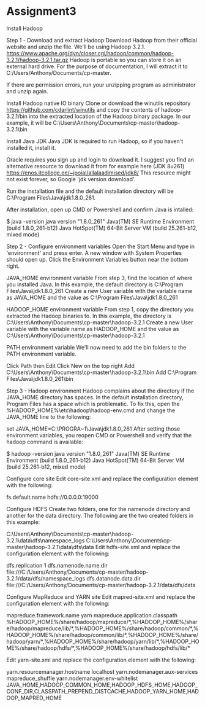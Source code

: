 # Assignment3
Install Hadoop

Step 1 - 
Download and extract Hadoop
Download Hadoop from their official website and unzip the file. We'll be using Hadoop 3.2.1.
https://www.apache.org/dyn/closer.cgi/hadoop/common/hadoop-3.2.1/hadoop-3.2.1.tar.gz
Hadoop is portable so you can store it on an external hard drive. For the purpose of documentation, I will extract it to C:/Users/Anthony/Documents/cp-master.

If there are permission errors, run your unzipping program as administrator and unzip again.

Install Hadoop native IO binary
Clone or download the winutils repository 
https://github.com/cdarlint/winutils
and copy the contents of hadoop-3.2.1/bin into the extracted location of the Hadoop binary package. In our example, it will be C:\Users\Anthony\Documents\cp-master\hadoop-3.2.1\bin

Install Java JDK
Java JDK is required to run Hadoop, so if you haven't installed it, install it.

Oracle requires you sign up and login to download it. I suggest you find an alternative resource to download it from for example here (JDK 8u261)
https://enos.itcollege.ee/~jpoial/allalaadimised/jdk8/
This resource might not exist forever, so Google 'jdk version download'.

Run the installation file and the default installation directory will be C:\Program Files\Java\jdk1.8.0_261.

After installation, open up CMD or Powershell and confirm Java is intalled:

$ java -version
java version "1.8.0_261"
Java(TM) SE Runtime Environment (build 1.8.0_261-b12)
Java HotSpot(TM) 64-Bit Server VM (build 25.261-b12, mixed mode)

Step 2 - 
Configure environment variables
Open the Start Menu and type in 'environment' and press enter. A new window with System Properties should open up. Click the Environment Variables button near the bottom right.

JAVA_HOME environment variable
From step 3, find the location of where you installed Java. In this example, the default directory is C:\Program Files\Java\jdk1.8.0_261
Create a new User variable with the variable name as JAVA_HOME and the value as C:\Program Files\Java\jdk1.8.0_261

HADOOP_HOME environment variable
From step 1, copy the directory you extracted the Hadoop binaries to. In this example, the directory is C:\Users\Anthony\Documents\cp-master\hadoop-3.2.1
Create a new User variable with the variable name as HADOOP_HOME and the value as C:\Users\Anthony\Documents\cp-master\hadoop-3.2.1

PATH environment variable
We'll now need to add the bin folders to the PATH environment variable.

Click Path then Edit
Click New on the top right
Add C:\Users\Anthony\Documents\cp-master\hadoop-3.2.1\bin
Add C:\Program Files\Java\jdk1.8.0_261\bin


Step 3 -
Hadoop environment
Hadoop complains about the directory if the JAVA_HOME directory has spaces. In the default installation directory, Program Files has a space which is problematic. To fix this, open the %HADOOP_HOME%\etc\hadoop\hadoop-env.cmd and change the JAVA_HOME line to the following:

set JAVA_HOME=C:\PROGRA~1\Java\jdk1.8.0_261
After setting those environment variables, you reopen CMD or Powershell and verify that the hadoop command is available:

$ hadoop -version
java version "1.8.0_261"
Java(TM) SE Runtime Environment (build 1.8.0_261-b12)
Java HotSpot(TM) 64-Bit Server VM (build 25.261-b12, mixed mode) 

Configure core site
Edit core-site.xml and replace the configuration element with the following:

<configuration>
  <property>
    <name>fs.default.name</name>
    <value>hdfs://0.0.0.0:19000</value>
  </property>
</configuration>

Configure HDFS
Create two folders, one for the namenode directory and another for the data directory. The following are the two created folders in this example:

C:\Users\Anthony\Documents\cp-master\hadoop-3.2.1\data\dfs\namespace_logs
C:\Users\Anthony\Documents\cp-master\hadoop-3.2.1\data\dfs\data
Edit hdfs-site.xml and replace the configuration element with the following:

<configuration>
  <property>
    <name>dfs.replication</name>
    <value>1</value>
  </property>
  <property>
    <name>dfs.namenode.name.dir</name>
    <!-- <value>file:///DIRECTORY 1 HERE</value> -->
    <value>file:///C:/Users/Anthony/Documents/cp-master/hadoop-3.2.1/data/dfs/namespace_logs</value>
  </property>
  <property>
    <name>dfs.datanode.data.dir</name>
    <!-- <value>file:///DIRECTORY 2 HERE</value> -->
    <value>file:///C:/Users/Anthony/Documents/cp-master/hadoop-3.2.1/data/dfs/data</value>
  </property>
</configuration>

Configure MapReduce and YARN site
Edit mapred-site.xml and replace the configuration element with the following:

<configuration>
  <property>
    <name>mapreduce.framework.name</name>
    <value>yarn</value>
  </property>
  <property> 
    <name>mapreduce.application.classpath</name>
    <value>%HADOOP_HOME%/share/hadoop/mapreduce/*,%HADOOP_HOME%/share/hadoop/mapreduce/lib/*,%HADOOP_HOME%/share/hadoop/common/*,%HADOOP_HOME%/share/hadoop/common/lib/*,%HADOOP_HOME%/share/hadoop/yarn/*,%HADOOP_HOME%/share/hadoop/yarn/lib/*,%HADOOP_HOME%/share/hadoop/hdfs/*,%HADOOP_HOME%/share/hadoop/hdfs/lib/*</value>
  </property>
</configuration>

Edit yarn-site.xml and replace the configuration element with the following:

<configuration>
  <property>
    <name>yarn.resourcemanager.hostname</name>
    <value>localhost</value>
  </property>
  <property>
    <name>yarn.nodemanager.aux-services</name>
    <value>mapreduce_shuffle</value>
  </property>
  <property>
    <name>yarn.nodemanager.env-whitelist</name>
    <value>JAVA_HOME,HADOOP_COMMON_HOME,HADOOP_HDFS_HOME,HADOOP_CONF_DIR,CLASSPATH_PREPEND_DISTCACHE,HADOOP_YARN_HOME,HADOOP_MAPRED_HOME</value>
  </property>
</configuration>
